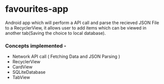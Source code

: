 # favourites-app
Android app which will perform a API call and parse the recieved JSON File to a RecyclerView, it allows user to add items
which can be viewed in another tab(Saving the choice to local database).

### Concepts implemented - 
- Network API call ( Fetching Data and JSON Parsing )
- RecyclerView
- CardView
- SQLiteDatabase
- TabView
